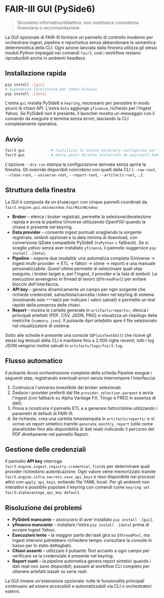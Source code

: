 # FAIR-III GUI (PySide6)

> Strumento informativo/didattico; non costituisce consulenza finanziaria o raccomandazione.

La GUI opzionale di FAIR-III fornisce un pannello di controllo moderno per orchestrare
ingest, pipeline e reportistica senza abbandonare la semantica deterministica della
CLI. Ogni azione lanciata dalla finestra utilizza gli stessi moduli Python impiegati
nei comandi `fair3`, così i workflow restano riproducibili anche in ambienti headless.

## Installazione rapida

```bash
pip install .[gui]
# dipendenze facoltative per Yahoo Finance
pip install .[data]
```

L'extra `gui` installa PySide6 e `keyring`, necessario per
persistire in modo sicuro le chiavi API. L'extra `data` aggiunge `yfinance`,
richiesto per l'ingest Yahoo. Se PySide6 non è presente, il launcher
mostra un messaggio con il comando da eseguire e termina senza errori, lasciando
la CLI completamente operativa.

## Avvio

```bash
fair3 gui            # riutilizza le stesse directory configurate per la CLI
fair3-gui            # entry point diretto installato da pyproject.toml
```

L'opzione `--dry-run` stampa la configurazione derivata senza aprire la finestra.
Gli override disponibili coincidono con quelli della CLI (`--raw-root`,
`--clean-root`, `--universe-root`, `--report-root`, `--artifacts-root`, ...).

## Struttura della finestra

La GUI è composta da un `QTabWidget` con cinque pannelli coordinati da
`fair3.engine.gui.mainwindow.FairMainWindow`:

- **Broker** – elenca i broker registrati, permette la selezione/deselezione
  rapida e avvia la pipeline Universe utilizzando OpenFIGI quando la chiave è
  presente nel keyring.
- **Data provider** – consente ingest puntuali scegliendo la sorgente registrata,
  simboli opzionali e la data minima di download, con conversione QDate
  compatibile PySide6 (`toPython` + fallback). Se si sceglie *yahoo* senza aver
  installato `yfinance`, il pannello suggerisce `pip install .[data]`.
- **Pipeline** – espone due modalità: una automatica completa (Universe → ingest
  multi-provider → ETL → fattori → stime → report) e una manuale
  personalizzabile. Quest'ultima permette di selezionare quali step eseguire, i
  broker target e, per l'ingest, il provider e la lista di simboli. Le esecuzioni
  avvengono in thread di lavoro (`QThreadPool`) per evitare blocchi dell'interfaccia.
- **API key** – genera dinamicamente un campo per ogni sorgente che richiede
  credenziali, salva/testa/cancella i token nel keyring di sistema (mostrando
  solo `***ABCD` per indicare i valori salvati) e permette un test rapido della
  presenza delle chiavi.
- **Report** – mostra le cartelle generate in `artifacts/reports/`, elenca i
  principali artefatti (PDF, CSV, JSON, PNG) e visualizza un riepilogo delle
  metriche (`summary.json`). Il pulsante *Apri artefatto* apre il file selezionato
  nel visualizzatore di sistema.

Sotto alle schede è presente una console (`QPlainTextEdit`) che riceve gli stessi
log testuali della CLI e mantiene fino a 2.000 righe recenti; tutti i log JSON
vengono inoltre salvati in `artifacts/logs/fair3.log`.

## Flusso automatico

Il pulsante *Avvia orchestrazione completa* della scheda Pipeline esegue i
seguenti step, registrando eventuali errori senza interrompere l'interfaccia:

1. Costruisce l'universo investibile dei broker selezionati.
2. Deduce i provider preferiti dal file `provider_selection.parquet` e avvia
   l'ingest (con fallback su Alpha Vantage FX, Tiingo e FRED in assenza di dati).
3. Prova a ricostruire il pannello ETL e a generare fattori/stime utilizzando i
   parametri di default di FAIR-III.
4. Se richiesto, crea una cartella timestampata in `artifacts/reports/` e vi
   scrive un report sintetico tramite `generate_monthly_report` (utile come
   placeholder fino alla disponibilità di dati reali) indicando il percorso del
   PDF direttamente nel pannello Report.

## Gestione delle credenziali

Il pannello **API key** interroga `fair3.engine.ingest.registry.credential_fields`
per determinare quali provider richiedono autenticazione. Ogni valore viene
memorizzato tramite `fair3.engine.infra.secrets.save_api_keys` e reso disponibile
nei processi attivi con `apply_api_keys`, evitando file YAML locali. Per gli
ambienti non interattivi è possibile popolare il keyring con comandi come
`keyring set fair3:alphavantage_api_key default`.

## Risoluzione dei problemi

- **PySide6 mancante** – assicurarsi di aver installato `pip install .[gui]`.
- **yfinance mancante** – installare l'extra `pip install .[data]` prima di
  avviare ingest Yahoo.
- **Esecuzioni lente** – la maggior parte dei task gira su `QThreadPool`, ma
  ingest intensivi potrebbero richiedere tempo: consultare la console in basso
  per lo stato dettagliato.
- **Chiavi assenti** – utilizzare il pulsante *Test* accanto a ogni campo per
  verificare se la credenziale è presente nel keyring.
- **Report vuoti** – la pipeline automatica genera report sintetici quando i
  dati reali non sono disponibili; passare al workflow CLI completo per ottenere
  artefatti basati su serie reali.

La GUI rimane un'estensione opzionale: tutte le funzionalità principali continuano
ad essere accessibili e automatizzabili via CLI o orchestratori esterni.
